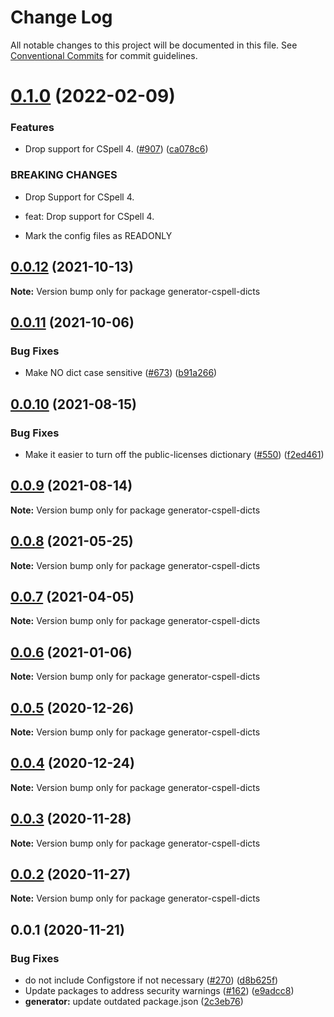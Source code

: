 # Change Log

All notable changes to this project will be documented in this file.
See [Conventional Commits](https://conventionalcommits.org) for commit guidelines.

# [0.1.0](https://github.com/streetsidesoftware/cspell-dicts/compare/generator-cspell-dicts@0.0.12...generator-cspell-dicts@0.1.0) (2022-02-09)


### Features

* Drop support for CSpell 4. ([#907](https://github.com/streetsidesoftware/cspell-dicts/issues/907)) ([ca078c6](https://github.com/streetsidesoftware/cspell-dicts/commit/ca078c6a2e188cc3cf6276db1ba7e007f0f06f27))


### BREAKING CHANGES

* Drop Support for CSpell 4.

* feat: Drop support for CSpell 4.
* Mark the config files as READONLY





## [0.0.12](https://github.com/streetsidesoftware/cspell-dicts/compare/generator-cspell-dicts@0.0.11...generator-cspell-dicts@0.0.12) (2021-10-13)

**Note:** Version bump only for package generator-cspell-dicts





## [0.0.11](https://github.com/streetsidesoftware/cspell-dicts/compare/generator-cspell-dicts@0.0.10...generator-cspell-dicts@0.0.11) (2021-10-06)


### Bug Fixes

* Make NO dict case sensitive ([#673](https://github.com/streetsidesoftware/cspell-dicts/issues/673)) ([b91a266](https://github.com/streetsidesoftware/cspell-dicts/commit/b91a266a7536e02389259cfb6febe87f760a20a8))





## [0.0.10](https://github.com/streetsidesoftware/cspell-dicts/compare/generator-cspell-dicts@0.0.9...generator-cspell-dicts@0.0.10) (2021-08-15)


### Bug Fixes

* Make it easier to turn off the public-licenses dictionary ([#550](https://github.com/streetsidesoftware/cspell-dicts/issues/550)) ([f2ed461](https://github.com/streetsidesoftware/cspell-dicts/commit/f2ed461e61c07285ba4b15127890a0809abffc2b))





## [0.0.9](https://github.com/streetsidesoftware/cspell-dicts/compare/generator-cspell-dicts@0.0.8...generator-cspell-dicts@0.0.9) (2021-08-14)

**Note:** Version bump only for package generator-cspell-dicts





## [0.0.8](https://github.com/streetsidesoftware/cspell-dicts/compare/generator-cspell-dicts@0.0.7...generator-cspell-dicts@0.0.8) (2021-05-25)

**Note:** Version bump only for package generator-cspell-dicts





## [0.0.7](https://github.com/streetsidesoftware/cspell-dicts/compare/generator-cspell-dicts@0.0.6...generator-cspell-dicts@0.0.7) (2021-04-05)

**Note:** Version bump only for package generator-cspell-dicts





## [0.0.6](https://github.com/streetsidesoftware/cspell-dicts/compare/generator-cspell-dicts@0.0.5...generator-cspell-dicts@0.0.6) (2021-01-06)

**Note:** Version bump only for package generator-cspell-dicts





## [0.0.5](https://github.com/streetsidesoftware/cspell-dicts/compare/generator-cspell-dicts@0.0.4...generator-cspell-dicts@0.0.5) (2020-12-26)

**Note:** Version bump only for package generator-cspell-dicts





## [0.0.4](https://github.com/streetsidesoftware/cspell-dicts/compare/generator-cspell-dicts@0.0.3...generator-cspell-dicts@0.0.4) (2020-12-24)

**Note:** Version bump only for package generator-cspell-dicts





## [0.0.3](https://github.com/streetsidesoftware/cspell-dicts/compare/generator-cspell-dicts@0.0.2...generator-cspell-dicts@0.0.3) (2020-11-28)

**Note:** Version bump only for package generator-cspell-dicts





## [0.0.2](https://github.com/streetsidesoftware/cspell-dicts/compare/generator-cspell-dicts@0.0.1...generator-cspell-dicts@0.0.2) (2020-11-27)

**Note:** Version bump only for package generator-cspell-dicts





## 0.0.1 (2020-11-21)

### Bug Fixes

- do not include Configstore if not necessary ([#270](https://github.com/streetsidesoftware/cspell-dicts/issues/270)) ([d8b625f](https://github.com/streetsidesoftware/cspell-dicts/commit/d8b625f2f42d5cc6c4a9390216ac1e5037886e44))
- Update packages to address security warnings ([#162](https://github.com/streetsidesoftware/cspell-dicts/issues/162)) ([e9adcc8](https://github.com/streetsidesoftware/cspell-dicts/commit/e9adcc87a61baa1a1b017d063af3c4b64b215f88))
- **generator:** update outdated package.json ([2c3eb76](https://github.com/streetsidesoftware/cspell-dicts/commit/2c3eb7615d8427194c31837189f8ab5837081560))
